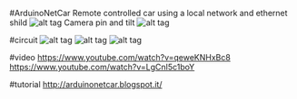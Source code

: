 #ArduinoNetCar
Remote controlled car using a local network and ethernet shild
![alt tag](http://2.bp.blogspot.com/-14tQT9m6tX8/T37bTF88YPI/AAAAAAAAAB0/2b_6g-IiaSI/s1600/IMG_0297.JPG)
Camera pin and tilt
![alt tag](http://3.bp.blogspot.com/-bEph_UVwAmw/T5-twe4oXcI/AAAAAAAAACM/qA_pXUE4Lkw/s1600/FILE0002.JPG)


#circuit
![alt tag](http://2.bp.blogspot.com/-5x75uymWdAc/T34WSyunMQI/AAAAAAAAAAM/Dg1bzo0UfIo/s1600/l293d_bb.png)
![alt tag](http://3.bp.blogspot.com/-zU3rU08U3R0/T37DGK3F7nI/AAAAAAAAAAk/iaJpy4fX84o/s1600/circuit2_bb.png)
![alt tag](http://2.bp.blogspot.com/-PGwoXTS9EBM/T7Naef86Z1I/AAAAAAAAACg/KlcicLKaruk/s1600/servo_bb.png)

#video
https://www.youtube.com/watch?v=qeweKNHxBc8
https://www.youtube.com/watch?v=LgCnI5c1boY

#tutorial
http://arduinonetcar.blogspot.it/
